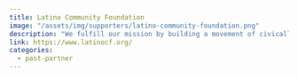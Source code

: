 ```yaml
---
title: Latino Community Foundation
image: "/assets/img/supporters/latino-community-foundation.png"
description: "We fulfill our mission by building a movement of civically engaged philanthropic leaders, investing in Latino-led organizations, and increasing political participation of Latinos in California."
link: https://www.latinocf.org/
categories:
  - past-partner
---
```

